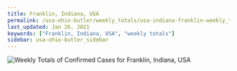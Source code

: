 ```yaml
---
title: Franklin, Indiana, USA
permalink: /usa-ohio-butler/weekly_totals/usa-indiana-franklin-weekly_totals.html
last_updated: Jan 26, 2021
keywords: ["Franklin, Indiana, USA", "weekly totals"]
sidebar: usa-ohio-butler_sidebar
---
```


![Weekly Totals of Confirmed Cases for Franklin, Indiana, USA](/covid_tracker/images/graphs/usa-indiana-franklin-weekly_totals_graph.png)
